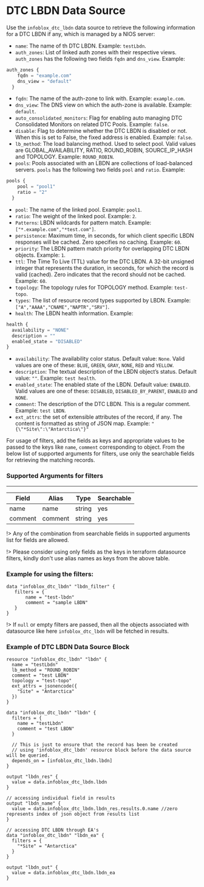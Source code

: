 # DTC LBDN Data Source

Use the `infoblox_dtc_lbdn` data source to retrieve the following information for a DTC LBDN if any, which is managed by a NIOS server:

* `name`: The name of th DTC LBDN. Example: `testLbdn`.
* `auth_zones`: List of linked auth zones with their respective views. `auth_zones` has the following two fields `fqdn` and `dns_view`. Example:
```terraform
auth_zones {
    fqdn = "example.com"
    dns_view = "default"
  }
```
* `fqdn`: The name of the auth-zone to link with. Example: `example.com`.
* `dns_view`: The DNS view on which the auth-zone is available. Example: `default`.
* `auto_consolidated_monitors`: Flag for enabling auto managing DTC Consolidated Monitors on related DTC Pools. Example: `false`.
* `disable`: Flag to determine whether the DTC LBDN is disabled or not. When this is set to False, the fixed address is enabled. Example: `false`.
* `lb_method`: The load balancing method. Used to select pool. Valid values are GLOBAL_AVAILABILITY, RATIO, ROUND_ROBIN, SOURCE_IP_HASH and TOPOLOGY. Example: `ROUND_ROBIN`.
* `pools`: Pools associated with an LBDN are collections of load-balanced servers. `pools` has the following two fields `pool` and `ratio`. Example:
```terraform
pools {
    pool = "pool1"
    ratio = "2"
  }
```
* `pool`: The name of the linked pool. Example: `pool1`.
* `ratio`: The weight of the linked pool. Example: `2`.
* `Patterns`: LBDN wildcards for pattern match. Example: `["*.example.com","*test.com"]`.
* `persistence`: Maximum time, in seconds, for which client specific LBDN responses will be cached. Zero specifies no caching. Example: `60`.
* `priority`: The LBDN pattern match priority for overlapping DTC LBDN objects. Example: `1`.
* `ttl`: The Time To Live (TTL) value for the DTC LBDN. A 32-bit unsigned integer that represents the duration, in seconds, for which the record is valid (cached). Zero indicates that the record should not be cached. Example: `60`.
* `topology`: The topology rules for TOPOLOGY method. Example: `test-topo`.
* `types`: The list of resource record types supported by LBDN. Example: `["A","AAAA","CNAME","NAPTR","SRV"]`.
* `health`: The LBDN health information. Example:
```terraform
health { 
  availability = "NONE"
  description = ""
  enabled_state = "DISABLED"
}
```
* `availability`: The availability color status. Default value: `None`. Valid values are one of these: `BLUE`, `GREEN`, `GRAY`, `NONE`, `RED` and `YELLOW`.
* `description`: The textual description of the LBDN object’s status. Default value: `""`. Example: `test health`.
* `enabled_state`: The enabled state of the LBDN. Default value: `ENABLED`. Valid values are one of these: `DISABLED`, `DISABLED_BY_PARENT`, `ENABLED` and `NONE`.
* `comment`: The description of the DTC LBDN. This is a regular comment. Example: `test LBDN`.
* `ext_attrs`: the set of extensible attributes of the record, if any. The content is formatted as string of JSON map. Example: `"{\"*Site\":\"Antarctica\"}"`

For usage of filters, add the fields as keys and appropriate values to be passed to the keys like `name`, `comment` corresponding to object.
From the below list of supported arguments for filters,  use only the searchable fields for retrieving the matching records.

### Supported Arguments for filters

-----
| Field   | Alias   | Type   | Searchable |
|---------|---------|--------|------------|
| name    | name    | string | yes        |
| comment | comment | string | yes        |

!> Any of the combination from searchable fields in supported arguments list for fields are allowed.

!> Please consider using only fields as the keys in terraform datasource filters, kindly don't use alias names as keys from the above table.

### Example for using the filters:
 ```hcl
 data "infoblox_dtc_lbdn" "lbdn_filter" {
    filters = {
        name = "test-lbdn"
        comment = "sample LBDN"
    }
 }
 ```

!> If `null` or empty filters are passed, then all the objects associated with datasource like here `infoblox_dtc_lbdn` will be fetched in results.

### Example of DTC LBDN Data Source Block

```hcl
resource "infoblox_dtc_lbdn" "lbdn" {
  name = "testLbdn"
  lb_method = "ROUND_ROBIN"
  comment = "test LBDN"
  topology = "test-topo"
  ext_attrs = jsonencode({
    "Site" = "Antarctica"
  })
}

data "infoblox_dtc_lbdn" "lbdn" {
  filters = {
    name = "testLbdn"
    comment = "test LBDN"
  }
  
  // This is just to ensure that the record has been be created
  // using 'infoblox_dtc_lbdn' resource block before the data source will be queried.
  depends_on = [infoblox_dtc_lbdn.lbdn]
}

output "lbdn_res" {
  value = data.infoblox_dtc_lbdn.lbdn
}

// accessing individual field in results
output "lbdn_name" {
  value = data.infoblox_dtc_lbdn.lbdn_res.results.0.name //zero represents index of json object from results list
}

// accessing DTC LBDN through EA's
data "infoblox_dtc_lbdn" "lbdn_ea" {
  filters = {
    "*Site" = "Antarctica"
  }
}

output "lbdn_out" {
  value = data.infoblox_dtc_lbdn.lbdn_ea
}
```